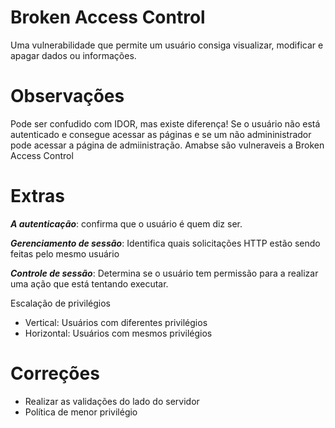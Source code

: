 # Broken Access Control
 Uma vulnerabilidade que permite um usuário consiga visualizar, modificar e apagar dados ou informações. 

# Observações
Pode ser confudido com IDOR, mas existe diferença! Se o usuário não está autenticado e consegue acessar as páginas e se um não admininistrador pode acessar a página de admiinistração. Amabse são vulneraveis a Broken Access Control

# Extras
**_A autenticação_**: confirma que o usuário é quem diz ser.

**_Gerenciamento de sessão_**: Identifica quais solicitações HTTP estão sendo feitas pelo mesmo usuário

**_Controle de sessão_**: Determina se o usuário tem permissão para a realizar uma ação que está tentando executar.

Escalação de privilégios
- Vertical: Usuários com diferentes privilégios
- Horizontal: Usuários com mesmos privilégios

# Correções
- Realizar as validações do lado do servidor
- Política de menor privilégio

